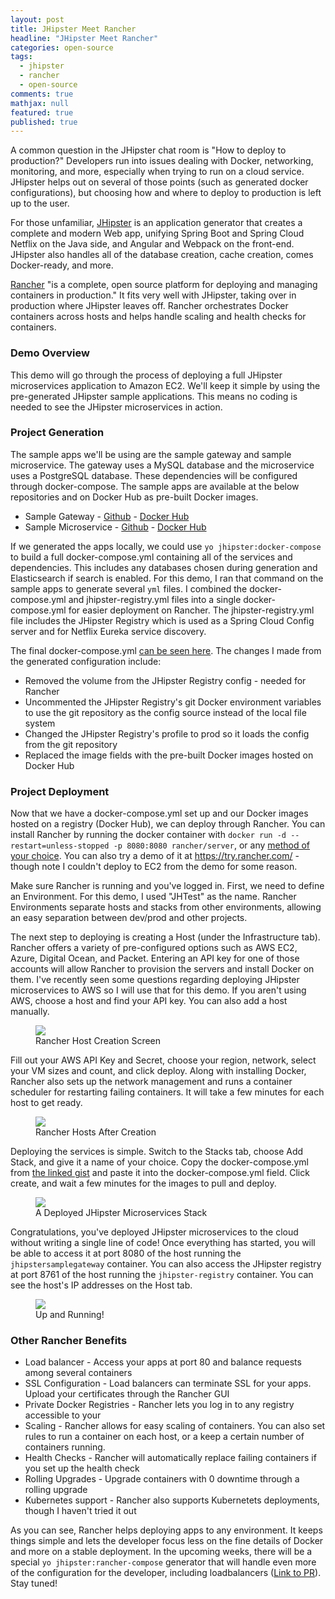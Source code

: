 ```yaml
---
layout: post
title: JHipster Meet Rancher
headline: "JHipster Meet Rancher"
categories: open-source
tags: 
  - jhipster
  - rancher
  - open-source
comments: true
mathjax: null
featured: true
published: true
---
```


A common question in the JHipster chat room is "How to deploy to production?"  Developers run into issues dealing with Docker, networking, monitoring, and more, especially when trying to run on a cloud service.  JHipster helps out on several of those points (such as generated docker configurations), but choosing how and where to deploy to production is left up to the user.

For those unfamiliar, [JHipster](https://jhipster.github.io/) is an application generator that creates a complete and modern Web app, unifying Spring Boot and Spring Cloud Netflix on the Java side, and Angular and Webpack on the front-end.  JHipster also handles all of the database creation, cache creation, comes Docker-ready, and more.

[Rancher](http://rancher.com/) "is a complete, open source platform for deploying and managing containers in production."  It fits very well with JHipster, taking over in production where JHipster leaves off.  Rancher orchestrates Docker containers across hosts and helps handle scaling and health checks for containers.

### Demo Overview

This demo will go through the process of deploying a full JHipster microservices application to Amazon EC2. We'll keep it simple by using the pre-generated JHipster sample applications.  This means no coding is needed to see the JHipster microservices in action.

### Project Generation
The sample apps we'll be using are the sample gateway and sample microservice. The gateway uses a MySQL database and the microservice uses a PostgreSQL database.  These dependencies will be configured through docker-compose. The sample apps are available at the below repositories and on Docker Hub as pre-built Docker images.

 - Sample Gateway - [Github](https://github.com/jhipster/jhipster-sample-app-gateway.git) - [Docker Hub](https://hub.docker.com/r/jhipster/jhipster-sample-app-gateway/)
 - Sample Microservice - [Github](https://github.com/jhipster/jhipster-sample-app-microservice.git) - [Docker Hub](https://hub.docker.com/r/jhipster/jhipster-sample-app-microservice/)

If we generated the apps locally, we could use `yo jhipster:docker-compose` to build a full docker-compose.yml containing all of the services and dependencies.  This includes any databases chosen during generation and Elasticsearch if search is enabled.  For this demo, I ran that command on the sample apps to generate several `yml` files.  I combined the docker-compose.yml and jhipster-registry.yml files into a single docker-compose.yml for easier deployment on Rancher.  The jhipster-registry.yml file includes the JHipster Registry which is used as a Spring Cloud Config server and for Netflix Eureka service discovery.

The final docker-compose.yml [can be seen here](https://gist.github.com/ruddell/f79482e2f96c0fcb00b71619ad9929cc). The changes I made from the generated configuration include:
 - Removed the volume from the JHipster Registry config - needed for Rancher
 - Uncommented the JHipster Registry's git Docker environment variables to use the git repository as the config source instead of the local file system
 - Changed the JHipster Registry's profile to prod so it loads the config from the git repository
 - Replaced the image fields with the pre-built Docker images hosted on Docker Hub

### Project Deployment

Now that we have a docker-compose.yml set up and our Docker images hosted on a registry (Docker Hub), we can deploy through Rancher.  You can install Rancher by running the docker container with `docker run -d --restart=unless-stopped -p 8080:8080 rancher/server`, or any [method of your choice](https://github.com/rancher/rancher#installation).  You can also try a demo of it at https://try.rancher.com/ - though note I couldn't deploy to EC2 from the demo for some reason.

Make sure Rancher is running and you've logged in.  First, we need to define an Environment.  For this demo, I used "JHTest" as the name.  Rancher Environments separate hosts and stacks from other environments, allowing an easy separation between dev/prod and other projects.

The next step to deploying is creating a Host (under the Infrastructure tab).  Rancher offers a variety of pre-configured options such as AWS EC2, Azure, Digital Ocean, and Packet.  Entering an API key for one of those accounts will allow Rancher to provision the servers and install Docker on them.  I've recently seen some questions regarding deploying JHipster microservices to AWS so I will use that for this demo.  If you aren't using AWS, choose a host and find your API key.  You can also add a host manually.

<figure>
	<a href="{{ site.url }}/images/rancher/ec2.png"><img src="{{ site.url }}/images/rancher/ec2.png"></a>
	<figcaption>Rancher Host Creation Screen</figcaption>
</figure>



Fill out your AWS API Key and Secret, choose your region, network, select your VM sizes and count, and click deploy.  Along with installing Docker, Rancher also sets up the network management and runs a container scheduler for restarting failing containers.  It will take a few minutes for each host to get ready.

<figure>
	<a href="{{ site.url }}/images/rancher/hosts.png"><img src="{{ site.url }}/images/rancher/hosts.png"></a>
	<figcaption>Rancher Hosts After Creation</figcaption>
</figure>



Deploying the services is simple.  Switch to the Stacks tab, choose Add Stack, and give it a name of your choice.  Copy the docker-compose.yml from [the linked gist](https://gist.github.com/ruddell/f79482e2f96c0fcb00b71619ad9929cc) and paste it into the docker-compose.yml field.  Click create, and wait a few minutes for the images to pull and deploy.

<figure>
	<a href="{{ site.url }}/images/rancher/stack.png"><img src="{{ site.url }}/images/rancher/stack.png"></a>
	<figcaption>A Deployed JHipster Microservices Stack</figcaption>
</figure>



Congratulations, you've deployed JHipster microservices to the cloud without writing a single line of code! Once everything has started, you will be able to access it at port 8080 of the host running the `jhipstersamplegateway` container.  You can also access the JHipster registry at port 8761 of the host running the `jhipster-registry` container.  You can see the host's IP addresses on the Host tab.


<figure>
	<a href="{{ site.url }}/images/rancher/deployed.png"><img src="{{ site.url }}/images/rancher/deployed.png"></a>
	<figcaption>Up and Running!</figcaption>
</figure>



### Other Rancher Benefits
 - Load balancer - Access your apps at port 80 and balance requests among several containers
 - SSL Configuration - Load balancers can terminate SSL for your apps.  Upload your certificates through the Rancher GUI
 - Private Docker Registries - Rancher lets you log in to any registry accessible to your 
 - Scaling - Rancher allows for easy scaling of containers.  You can also set rules to run a container on each host, or a keep a certain number of containers running.
 - Health Checks - Rancher will automatically replace failing containers if you set up the health check
 - Rolling Upgrades - Upgrade containers with 0 downtime through a rolling upgrade
 - Kubernetes support - Rancher also supports Kubernetets deployments, though I haven't tried it out

 As you can see, Rancher helps deploying apps to any environment.  It keeps things simple and lets the developer focus less on the fine details of Docker and more on a stable deployment.  In the upcoming weeks, there will be a special `yo jhipster:rancher-compose` generator that will handle even more of the configuration for the developer, including loadbalancers ([Link to PR](https://github.com/jhipster/generator-jhipster/pull/5159)).  Stay tuned!